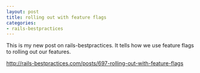 ```yaml
---
layout: post
title: rolling out with feature flags
categories:
- rails-bestpractices
---
```

This is my new post on rails-bestpractices. It tells how we use feature
flags to rolling out our features.

<http://rails-bestpractices.com/posts/697-rolling-out-with-feature-flags>
